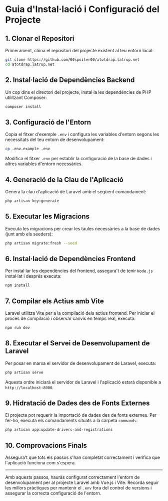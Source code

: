 
# Guia d'Instal·lació i Configuració del Projecte

## 1. Clonar el Repositori

Primerament, clona el repositori del projecte existent al teu entorn local:

```bash
git clone https://github.com/00spoiler00/atotdrap.latrup.net
cd atotdrap.latrup.net
```

## 2. Instal·lació de Dependències Backend

Un cop dins el directori del projecte, instal·la les dependències de PHP utilitzant Composer:

```bash
composer install
```

## 3. Configuració de l'Entorn

Copia el fitxer d'exemple `.env` i configura les variables d'entorn segons les necessitats del teu entorn de desenvolupament:

```bash
cp .env.example .env
```

Modifica el fitxer `.env` per establir la configuració de la base de dades i altres variables d'entorn necessàries.

## 4. Generació de la Clau de l'Aplicació

Genera la clau d'aplicació de Laravel amb el següent comandament:

```bash
php artisan key:generate
```

## 5. Executar les Migracions

Executa les migracions per crear les taules necessàries a la base de dades (junt amb els seeders):

```bash
php artisan migrate:fresh --seed
```

## 6. Instal·lació de Dependències Frontend

Per instal·lar les dependències del frontend, assegura't de tenir `Node.js` instal·lat i després executa:

```bash
npm install
```

## 7. Compilar els Actius amb Vite

Laravel utilitza Vite per a la compilació dels actius frontend. Per iniciar el procés de compilació i observar canvis en temps real, executa:

```bash
npm run dev
```

## 8. Executar el Servei de Desenvolupament de Laravel

Per posar en marxa el servidor de desenvolupament de Laravel, executa:

```bash
php artisan serve
```

Aquesta ordre iniciarà el servidor de Laravel i l'aplicació estarà disponible a `http://localhost:8000`.

## 9. Hidratació de Dades des de Fonts Externes

El projecte pot requerir la importació de dades des de fonts externes. Per fer-ho, executa els comandaments situats a la carpeta `commands`:

```bash
php artisan app:update-drivers-and-registrations
```

## 10. Comprovacions Finals

Assegura't que tots els passos s'han completat correctament i verifica que l'aplicació funciona com s'espera.

---

Amb aquests passos, hauràs configurat correctament l'entorn de desenvolupament per al projecte Laravel amb Vue.js i Vite. Recorda seguir les millors pràctiques per mantenir el `.env` fora del control de versions i assegurar la correcta configuració de l'entorn.

